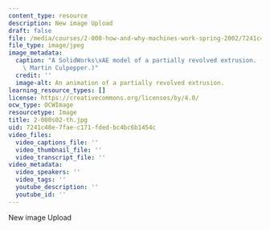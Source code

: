 ```yaml
---
content_type: resource
description: New image Upload
draft: false
file: /media/courses/2-000-how-and-why-machines-work-spring-2002/7241c48e7faec171fdedbc4bc6b1454c_2-000s02-th.jpg
file_type: image/jpeg
image_metadata:
  caption: "A SolidWorks\xAE model of a partially revolved extrusion. (Image by Prof.\
    \ Martin Culpepper.)"
  credit: ''
  image-alt: An animation of a partially revolved extrusion.
learning_resource_types: []
license: https://creativecommons.org/licenses/by/4.0/
ocw_type: OCWImage
resourcetype: Image
title: 2-000s02-th.jpg
uid: 7241c48e-7fae-c171-fded-bc4bc6b1454c
video_files:
  video_captions_file: ''
  video_thumbnail_file: ''
  video_transcript_file: ''
video_metadata:
  video_speakers: ''
  video_tags: ''
  youtube_description: ''
  youtube_id: ''
---
```

New image Upload